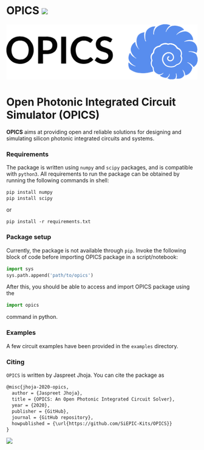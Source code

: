 # OPICS [![](https://img.shields.io/pypi/v/opics.svg)](https://pypi.python.org/pypi/opics)



<img src="/docs/opics_logo.svg" title="opics" alt="opics">

# Open Photonic Integrated Circuit Simulator (OPICS)


**OPICS** aims at providing open and reliable solutions for designing and simulating silicon photonic integrated circuits and systems. 

### Requirements
The package is written using `numpy` and `scipy` packages, and is compatible with `python3`. All requirements to run the package can be obtained by running the following commands in shell:
```shell
pip install numpy
pip install scipy
```

or

```
pip install -r requirements.txt
```

### Package setup
Currently, the package is not available through `pip`. Invoke the following block of code before importing OPICS package in a script/notebook:

```python
import sys
sys.path.append('path/to/opics')
```

After this, you should be able to access and import OPICS package using the 
```python 
import opics
```
command in python. 

### Examples

A few circuit examples have been provided in the `examples` directory.

### Citing

`OPICS` is written by Jaspreet Jhoja. You can cite the package as

```
@misc{jhoja-2020-opics,
  author = {Jaspreet Jhoja},
  title = {OPICS: An Open Photonic Integrated Circuit Solver},
  year = {2020},
  publisher = {GitHub},
  journal = {GitHub repository},
  howpublished = {\url{https://github.com/SiEPIC-Kits/OPICS}}
}
```
<img src="https://media.giphy.com/media/Y0G6gc8CJu1ynAZ1nr/giphy.gif">
